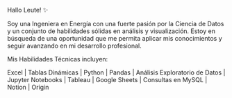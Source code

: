 Hallo Leute! ✨

Soy una Ingeniera en Energía con una fuerte pasión por la Ciencia de Datos y un conjunto de habilidades sólidas en análisis y visualización. Estoy en búsqueda de una oportunidad que me permita aplicar mis conocimientos y seguir avanzando en mi desarrollo profesional.

Mis Habilidades Técnicas incluyen:

Excel | Tablas Dinámicas | Python | Pandas | Análisis Exploratorio de Datos | Jupyter Notebooks | Tableau |
Google Sheets | Consultas en MySQL | Notion | Origin


<!---
KitzelZ/KitzelZ is a ✨ special ✨ repository because its `README.md` (this file) appears on your GitHub profile.
You can click the Preview link to take a look at your changes.
--->
